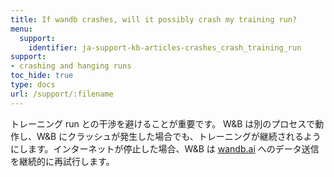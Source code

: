 ```yaml
---
title: If wandb crashes, will it possibly crash my training run?
menu:
  support:
    identifier: ja-support-kb-articles-crashes_crash_training_run
support:
- crashing and hanging runs
toc_hide: true
type: docs
url: /support/:filename
---
```


トレーニング run との干渉を避けることが重要です。 W&B は別のプロセスで動作し、W&B にクラッシュが発生した場合でも、トレーニングが継続されるようにします。インターネットが停止した場合、W&B は [wandb.ai](https://wandb.ai) へのデータ送信を継続的に再試行します。
